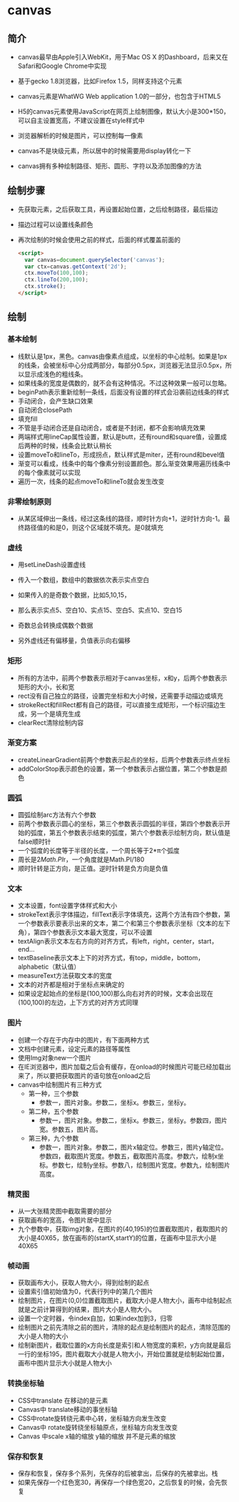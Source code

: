 # canvas

## 简介

+ canvas最早由Apple引入WebKit，用于Mac OS X 的Dashboard，后来又在Safari和Google Chrome中实现

+ 基于gecko 1.8浏览器，比如Firefox 1.5，同样支持这个元素

+ canvas元素是WhatWG Web application 1.0的一部分，也包含于HTML5

+ H5的canvas元素使用JavaScript在网页上绘制图像，默认大小是300*150，可以自主设置宽高，不建议设置在style样式中

+ 浏览器解析的时候是图片，可以控制每一像素

+ canvas不是块级元素，所以居中的时候需要用display转化一下

+ canvas拥有多种绘制路径、矩形、圆形、字符以及添加图像的方法

## 绘制步骤

+ 先获取元素，之后获取工具，再设置起始位置，之后绘制路径，最后描边

+ 描边过程可以设置线条颜色

+ 再次绘制的时候会使用之前的样式，后面的样式覆盖前面的

  ```html
  <script>
    var canvas=document.querySelector('canvas');
    var ctx=canvas.getContext('2d');
    ctx.moveTo(100,100);
    ctx.lineTo(200,100);
    ctx.stroke();
  </script>
  ```

## 绘制

### 基本绘制

- 线默认是1px，黑色。canvas由像素点组成，以坐标的中心绘制。如果是1px的线条，会被坐标中心分成两部分，每部分0.5px，浏览器无法显示0.5px，所以显示成浅色的粗线条。
- 如果线条的宽度是偶数的，就不会有这种情况。不过这种效果一般可以忽略。
- beginPath表示重新绘制一条线，后面没有设置的样式会沿袭前边线条的样式
- 手动闭合，会产生缺口效果
- 自动闭合closePath
- 填充fill
- 不管是手动闭合还是自动闭合，或者是不封闭，都不会影响填充效果
- 两端样式用lineCap属性设置，默认是butt，还有round和square值，设置成后两种的时候，线条会比默认稍长 
- 设置moveTo和lineTo，形成拐点，默认样式是miter，还有round和bevel值
- 渐变可以看成，线条中的每个像素分别设置颜色。那么渐变效果用遍历线条中的每个像素就可以实现
- 遍历一次，线条的起点moveTo和lineTo就会发生改变

### 非零绘制原则

* 从某区域伸出一条线，经过这条线的路径，顺时针方向+1，逆时针方向-1。最终路径值的和是0，则这个区域就不填充。是0就填充

### 虚线

- 用setLineDash设置虚线


- 传入一个数组，数组中的数据依次表示实点空白
- 如果传入的是奇数个数据，比如5,10,15，
- 那么表示实点5、空白10、实点15、空白5、实点10、空白15
- 奇数总会转换成偶数个数据
- 另外虚线还有偏移量，负值表示向右偏移

### 矩形

* 所有的方法中，前两个参数表示相对于canvas坐标，x和y，后两个参数表示矩形的大小，长和宽
* rect没有自己独立的路径，设置完坐标和大小时候，还需要手动描边或填充
* strokeRect和fillRect都有自己的路径，可以直接生成矩形，一个标识描边生成，另一个是填充生成
* clearRect清除绘制内容

### 渐变方案

* createLinearGradient前两个参数表示起点的坐标，后两个参数表示终点坐标
* addColorStop表示颜色的设置，第一个参数表示占据位置，第二个参数是颜色

### 圆弧

* 圆弧绘制arc方法有六个参数
* 前两个参数表示圆心的坐标，第三个参数表示圆弧的半径，第四个参数表示开始的弧度，第五个参数表示结束的弧度，第六个参数表示绘制方向，默认值是false顺时针
* 一个弧度的长度等于半径的长度，一个周长等于2*π个弧度
* 周长是2*Math.PI*r，一个角度就是Math.PI/180
* 顺时针转是正方向，是正值。逆时针转是负方向是负值

### 文本

* 文本设置，font设置字体样式和大小
* strokeText表示字体描边，fillText表示字体填充，这两个方法有四个参数，第一个参数表示要表示出来的文本，第二个和第三个参数表示坐标（文本的左下角），第四个参数表示文本最大宽度，可以不设置
* textAlign表示文本左右方向的对齐方式，有left，right，center，start，end...
* textBaseline表示文本上下的对齐方式，有top，middle，bottom，alphabetic（默认值）
* measureText方法获取文本的宽度
* 文本的对齐都是相对于坐标点来确定的
* 如果设定起始点的坐标是(100,100)那么向右对齐的时候，文本会出现在(100,100)的左边，上下方式的对齐方式同理

### 图片

* 创建一个存在于内存中的图片，有下面两种方式
* 文档中创建元素，设定元素的路径等属性
* 使用Img对象new一个图片
* 在IE浏览器中，图片加载之后会有缓存，在onload的时候图片可能已经加载出来了，所以要把获取图片的语句放在onload之后
* canvas中绘制图片有三种方式
  + 第一种，三个参数
    + 参数一，图片对象。参数二，坐标x。参数三，坐标y。
  + 第二种，五个参数
    + 参数一，图片对象。参数二，坐标x。参数三，坐标y。参数四，图片宽。参数五，图片高。
  + 第三种，九个参数
    + 参数一，图片对象。参数二，图片x轴定位。参数三，图片y轴定位。参数四，截取图片宽度。参数五，截取图片高度。参数六，绘制x坐标。参数七，绘制y坐标。参数八，绘制图片宽度。参数九，绘制图片高度。

### 精灵图

  * 从一大张精灵图中截取需要的部分
  * 获取画布的宽高，令图片居中显示
  * 九个参数中，获取img对象，在图片的(40,195)的位置截取图片，截取图片的大小是40X65，放在画布的(startX,startY)的位置，在画布中显示大小是40X65

### 帧动画

  * 获取画布大小，获取人物大小，得到绘制的起点
  * 设置索引值初始值为0，代表行列中的第几个图片
  * 绘制图片，在图片(0,0)位置截取图片，截取大小是人物大小，画布中绘制起点就是之前计算得到的结果，图片大小是人物大小。
  * 设置一个定时器，令index自加，如果index加到3，归零
  * 绘制图片之前先清除之前的图片，清除的起点是绘制图片的起点，清除范围的大小是人物的大小
  * 绘制新图片，截取位置的x方向长度是索引和人物宽度的乘积，y方向就是最后一行的坐标195，图片截取大小就是人物大小，开始位置就是绘制起始位置，画布中图片显示大小就是人物大小

### 转换坐标轴

  * CSS中translate 在移动的是元素
  * Canvas中 translate移动的事坐标轴
  * CSS中rotate旋转绕元素中心转，坐标轴方向发生改变
  * Canvas中 rotate旋转绕坐标轴原点，坐标轴方向发生改变
  * Canvas 中scale x轴的缩放 y轴的缩放 并不是元素的缩放

### 保存和恢复

  * 保存和恢复，保存多个系列，先保存的后被拿出，后保存的先被拿出。栈
  * 如果先保存一个红色宽30，再保存一个绿色宽20，之后恢复的时候，会先恢复